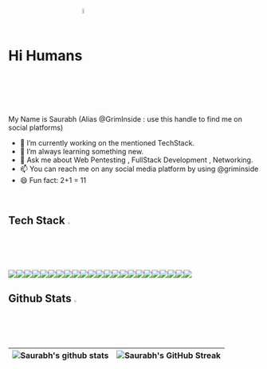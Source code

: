 # Hi Humans<img src = "https://raw.githubusercontent.com/GrimInside/GrimInside/main/24S3.gif" align = "center" height = "5%" width ="5%">


My Name is Saurabh (Alias @GrimInside : use this handle to find me on social platforms) 

- 🔭 I’m currently working on the mentioned TechStack.
- 🌱 I’m always learning something new.
- 💬 Ask me about Web Pentesting , FullStack Development , Networking.
- 📫 You can reach me on any social media platform by using @griminside
- 😄 Fun fact: 2+1 = 11 

<br>
<h2> Tech Stack <img src = "https://media2.giphy.com/media/QssGEmpkyEOhBCb7e1/giphy.gif?cid=ecf05e47a0n3gi1bfqntqmob8g9aid1oyj2wr3ds3mg700bl&rid=giphy.gif" width = 2%> </h2>
<div style="display:flex">
  <img  src ='https://img.shields.io/badge/Python-ED8F22?style=for-the-badge&logo=python&logoColor=white'>
  <img  src ='https://img.shields.io/badge/C-00599C?style=for-the-badge&logo=c&logoColor=white'>
  <img  src ='https://img.shields.io/badge/C%2B%2B-00599C?style=for-the-badge&logo=c%2B%2B&logoColor=white'>
  <img  src ='https://img.shields.io/badge/C%23-8F29E3?style=for-the-badge&logo=csharp&logoColor=white'>
  <img  src ='https://img.shields.io/badge/Java-14354C?style=for-the-badge&logo=coffeescript&logoColor=white'>
  <img  src ='https://img.shields.io/badge/.Net core-8F29E3?style=for-the-badge&logo=asp&logoColor=white'>
  <img  src ='https://img.shields.io/badge/HTML5-E34F26?style=for-the-badge&logo=html5&logoColor=white'>
  <img  src ='https://img.shields.io/badge/CSS3-1572B6?style=for-the-badge&logo=css3&logoColor=white'>
  <img  src ='https://img.shields.io/badge/Bootstrap-563D7C?style=for-the-badge&logo=bootstrap&logoColor=white'>
  <img  src ='https://img.shields.io/badge/Material_UI-00599C?style=for-the-badge&logo=mui&logoColor=white'>
  <img  src ='https://img.shields.io/badge/Vanilla JS-323330?style=for-the-badge&logo=javascript&logoColor=F7DF1E'>
  <img  src ='https://img.shields.io/badge/Node JS-43853D?style=for-the-badge&logo=node.js&logoColor=white'>
  <img  src ='https://img.shields.io/badge/Express JS-404D59?style=for-the-badge&logo=express&logoColor=white'>
  <img  src ='https://img.shields.io/badge/React JS-20232A?style=for-the-badge&logo=react&logoColor=61DAFB'>
  <img  src ='https://img.shields.io/badge/MySQL DB-00000F?style=for-the-badge&logo=mysql&logoColor=white'>
  <img  src ='https://img.shields.io/badge/Mongo DB-4EA94B?style=for-the-badge&logo=mongodb&logoColor=white'>
  <img  src ='https://img.shields.io/badge/Azure cloud-0089D6?style=for-the-badge&logo=microsoft-azure&logoColor=white'>
  <img  src ='https://img.shields.io/badge/Google cloud-F87156?style=for-the-badge&logo=google-cloud&logoColor=white'>
  <img  src ='https://img.shields.io/badge/Firebase-ED7722?style=for-the-badge&logo=firebase&logoColor=white'>
  <img  src ='https://img.shields.io/badge/Git-1572B6?style=for-the-badge&logo=git&logoColor=white'>
  <img  src ='https://img.shields.io/badge/Docker-1572B6?style=for-the-badge&logo=docker&logoColor=white'>
  <img  src ='https://img.shields.io/badge/Kubernetes-1572B6?style=for-the-badge&logo=kubernetes&logoColor=white'>
  <img  src ='https://img.shields.io/badge/Postman-ED7722?style=for-the-badge&logo=postman&logoColor=white'>
  
  
  
 </div>
 

 <h2>Github Stats <img src="https://aoenexus.com/assets/loader.gif" width= 2% ></h2>
 
 | ![Saurabh's github stats](https://github-readme-stats.vercel.app/api?username=saurabh-kumar-rai&show_icons=true&theme=dark) | ![Saurabh's GitHub Streak](https://github-readme-streak-stats.herokuapp.com/?user=saurabh-kumar-rai&theme=dark) |
| --- | --- |
